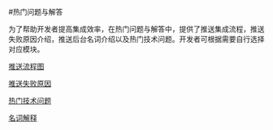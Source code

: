
#热门问题与解答

为了帮助开发者提高集成效率，在热门问题与解答中，提供了推送集成流程，推送失败原因介绍，推送后台名词介绍以及热门技术问题。开发者可根据需要自行选择对应模块。

[推送流程图](/re-men-wen-ti-yu-jie-da/tui-song-liu-cheng-tu.md)

[推送失败原因](/re-men-wen-ti-yu-jie-da/tui-song-shi-bai-yuan-yin.md)

[热门技术问题](/re-men-wen-ti-yu-jie-da/re-men-ji-zhu-wen-ti.md)

[名词解释
](/re-men-wen-ti-yu-jie-da/ming-ci-jie-shi.md)